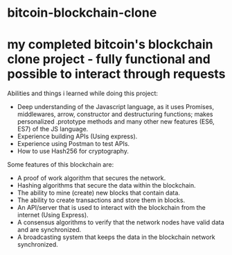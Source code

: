 # bitcoin-blockchain-clone
my completed bitcoin's blockchain clone project - fully functional and possible to interact through requests
============================================================

Abilities and things i learned while doing this project:

- Deep understanding of the Javascript language, as it uses Promises, middlewares, arrow, constructor and destructuring functions; makes personalized .prototype methods and many other new features (ES6, ES7) of the JS language.
- Experience building APIs (Using express).
- Experience using Postman to test APIs.
- How to use Hash256 for cryptography.



Some features of this blockchain are:

- A proof of work algorithm that secures the network.
- Hashing algorithms that secure the data within the blockchain.
- The ability to mine (create) new blocks that contain data.
- The ability to create transactions and store them in blocks.
- An API/server that is used to interact with the blockchain from the internet (Using Express).
- A consensus algorithms to verify that the network nodes have valid data and are synchronized.
- A broadcasting system that keeps the data in the blockchain network synchronized.


